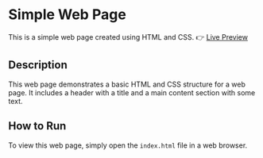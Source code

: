 # Simple Web Page

This is a simple web page created using HTML and CSS.
 👉
[Live Preview](https://explorer-sonu.github.io/Simple-Web-Page/)

## Description

This web page demonstrates a basic HTML and CSS structure for a web page. It includes a header with a title and a main content section with some text.

## How to Run

To view this web page, simply open the `index.html` file in a web browser.
